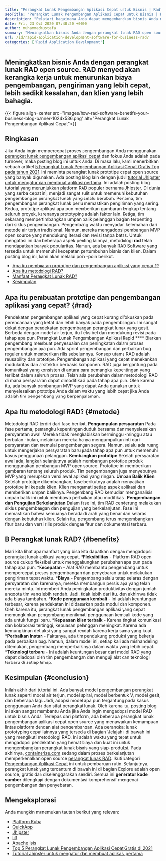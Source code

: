 ```yaml
---
title: "Perangkat Lunak Pengembangan Aplikasi Cepat untuk Bisnis | Rad" 
seoTitle: "Perangkat Lunak Pengembangan Aplikasi Cepat untuk Bisnis | Rad" 
description: "Pelajari bagaimana Anda dapat mengembangkan bisnis Anda menggunakan perangkat lunak pengembangan aplikasi yang cepat. Artikel ini akan memberi Anda pemahaman tentang metodologi RAD sumber terbuka." 
date: Fri, 23 Oct 2020 07:40:20 +0000
author: muhammadmustafa
summary: "Meningkatkan bisnis Anda dengan perangkat lunak RAD open source. RAD menyediakan kerangka kerja untuk menurunkan biaya pengembangan, pengiriman yang lebih cepat, lebih sedikit kesalahan, dan klien yang lebih bahagia." 
url: /id/rapid-application-development-software-for-business-rad/
categories: ['Rapid Application Development']
---
```


## Meningkatkan bisnis Anda dengan perangkat lunak RAD open source. RAD menyediakan kerangka kerja untuk menurunkan biaya pengembangan, pengiriman yang lebih cepat, lebih sedikit kesalahan, dan klien yang lebih bahagia.

{{< figure align=center src="images/how-rad-software-benetifs-your-business-blog-banner-1024x536.png" alt="Perangkat Lunak Pengembangan Aplikasi Cepat">}}


## Ringkasan
Jika Anda ingin mempercepat proses pengembangan Anda menggunakan [perangkat lunak pengembangan aplikasi cepat][1] dan fokus Anda adalah pada turnover, maka posting blog ini untuk Anda. Di masa lalu, kami menerbitkan sebuah artikel [5 Perangkat Lunak Pengembangan Aplikasi Cepat Gratis Top pada tahun 2021][2]. Ini meminta perangkat lunak prototipe cepat open source yang banyak digunakan. Ada posting blog lain dengan judul [tutorial Jhipster untuk mengatur dan membuat aplikasi pertama][3]. Ini adalah posting blog tutorial yang menunjukkan platform RAD populer bernama [Jhipster][4].
Di dunia yang serba cepat ini, menjadi sangat sulit untuk memenuhi kebutuhan pengembangan perangkat lunak yang selalu berubah. Pertama, tim pengembangan perangkat lunak perlu memastikan pengiriman yang sering. Kedua, prototipe aplikasi apa pun memberikan gambaran lengkap tentang seluruh proyek, karenanya prototyping adalah faktor lain. Ketiga, tim sekarang mempertimbangkan umpan balik pelanggan bagian terpenting dari siklus pengembangan. Pengembang waktu menyadari kelemahan dari metode air terjun tradisional. Namun, mereka mengadopsi pembangun MVP open source yang mendukung iterasi dan revisi tanpa batas.
Untuk mengatasi ini dan beberapa aspek penting lainnya, metodologi **rad**  telah mendapatkan banyak popularitas. Namun, ada banyak [RAD Software][1] yang tersedia untuk memenuhi kecepatan pertumbuhan bisnis dan klien.
Dalam posting blog ini, kami akan melalui poin -poin berikut.
  * [Apa itu pembuatan prototipe dan pengembangan aplikasi yang cepat ??][5]
  * [Apa itu metodologi RAD?][6]
  * [Manfaat Perangkat Lunak RAD?][7]
  * [Kesimpulan][8]

## Apa itu pembuatan prototipe dan pengembangan aplikasi yang cepat?   {#rad}
Pendekatan pengembangan aplikasi yang cepat kurang difokuskan pada perencanaan yang ketat dan lebih banyak pada pengembangan. Ini sangat dekat dengan pendekatan pengembangan perangkat lunak yang gesit. Berbeda dengan model air terjun, itu fleksibel dan mendukung revisi pada tahap apa pun.
Perangkat Lunak Pengembangan Aplikasi Rapid  ****  Biarkan pengembang membuat penyesuaian dan peningkatan dalam proses pengembangan apa pun. Ada sprint pengembangan dan perbaikan bug reguler untuk memberikan rilis sebelumnya.
Konsep utama RAD adalah reusability dan prototipe. Pengembangan aplikasi yang cepat menekankan modularitas dan arsitektur berbasis komponen. RAD juga bergantung pada komunikasi yang konsisten di antara para pemangku kepentingan yang terlibat dalam seluruh proses. Telah ada perubahan dalam metodologi RAD di mana persyaratan dapat dimodifikasi pada tahap apa pun. Oleh karena itu, ada banyak pembangun MVP yang dapat Anda gunakan untuk menyelesaikan prototipe Anda dalam waktu yang lebih cepat jika Anda adalah tim pengembang yang berpengalaman.

## Apa itu metodologi RAD?   {#metode}
Metodologi RAD terdiri dari fase berikut.
**Pengumpulan persyaratan** 
Pada fase pertama, pemangku kepentingan duduk bersama dan menyelesaikan persyaratan awal. Mereka tidak menghabiskan berminggu -minggu atau berbulan -bulan, melainkan mereka hanya mengumpulkan inti dari persyaratan dan memulai pengembangan segera. Namun, selalu ada ruang untuk mengerjakan persyaratan baru pada tahap apa pun untuk memenuhi kasus penggunaan pelanggan.
**Kembangkan prototipe** 
Setelah persyaratan awal ada, langkah selanjutnya adalah membangun prototipe produk menggunakan pembangun MVP open source. Prototipe ini memberikan gambaran tentang seluruh produk. Tim pengembangan juga menyebutnya MVP yang merupakan versi awal aplikasi yang ringan.
**Umpan Balik Klien** 
Setelah prototipe dikembangkan, fase berikutnya adalah menyajikan prototipe ini kepada klien. Klien mengamati setiap aspek aplikasi dan memberikan umpan baliknya. Pengembang RAD kemudian menganalisis umpan balik ini untuk membawa perbaikan atau modifikasi.
**Pengembangan dan Pengujian Berkelanjutan** 
Dalam fase ini, tim RAD cenderung melakukan siklus pengembangan dan pengujian yang berkelanjutan. Fase ini memastikan bahwa semuanya berada di arah yang benar dan selaras dengan kebutuhan klien. Selain itu, pengembang terus mengembangkan fitur baru dan versi rilis produk dengan fitur dan dokumentasi terbaru.

## B **Perangkat lunak RAD?**    {#benefits}
Mari kita lihat apa manfaat yang bisa kita dapatkan dengan mengadopsi perangkat lunak aplikasi yang cepat.
  ***Fleksibilitas**  - Platform RAD open source cukup fleksibel untuk menggabungkan perubahan apa pun pada tahap apa pun.
  ***Kecepatan**  - Alat RAD membantu pengembang untuk mempercepat proses pengembangan dan penyebaran untuk melakukan pengiriman tepat waktu.
  ***Biaya**  - Pengembang selalu tetap selaras dengan persyaratan dan karenanya, mereka membangun persis apa yang telah mereka minta. Ini memberi Anda peningkatan produktivitas dengan jumlah anggota tim yang lebih rendah. Jadi, tidak lebih dari itu, dan akhirnya tidak ada biaya tambahan.
  ***Kode penggunaan kembali**  - Ini adalah keuntungan terbesar, karena pendekatan ini didasarkan pada modul dan komponen. Oleh karena itu, perangkat lunak pengembangan aplikasi yang cepat memungkinkan pengembang menikmati penggunaan kembali kode yang ada untuk fungsi baru.
  ***Kepuasan klien terbaik**  - Karena tingkat komunikasi dan kolaborasi tertinggi, kepuasan pelanggan meningkat. Karena ada kemungkinan detraksi yang sangat rendah karena kerja sama yang kuat.
  ***Perbaikan Instan**  - Faktanya, ada tim pendukung produksi yang bekerja pada perbaikan bug. Namun, dalam model ini, setiap kali ada mishandeling ditemukan, pengembang memperbaikinya dalam waktu yang lebih cepat.
  ***Teknologi terbaru**  - Ini adalah keuntungan besar dari model RAD yang dapat diadopsi oleh tim pengembangan dan menguji alat dan teknologi terbaru di setiap tahap.

## **Kesimpulan**    {#conclusion}
Inilah akhir dari tutorial ini. Ada banyak model pengembangan perangkat lunak seperti model air terjun, model spiral, model berbentuk V, model gesit, dan beberapa lagi. Jadi, adopsi model apa pun tergantung pada kasus penggunaan Anda dan sifat perangkat lunak. Oleh karena itu, posting blog ini akan sangat membantu Anda jika Anda ingin mengadopsi model RAD untuk bisnis Anda. Terlepas dari platform, ada beberapa perangkat lunak pengembangan aplikasi cepat open source yang menawarkan kemampuan lintas platform dengan alat pengembangan. Ada perangkat lunak prototyping cepat lainnya yang tersedia di bagian 'Jelajahi' di bawah ini yang mengikuti metodologi RAD. Ini adalah waktu yang tepat untuk mengadopsi pendekatan yang hemat biaya dan kuat ini untuk mengembangkan perangkat lunak bisnis yang siap-produksi.
Pada akhirnya, [containerize.com][9] sedang dalam proses berkelanjutan memperkenalkan open source [perangkat lunak RAD][1]. Ikuti kategori [Pengembangan Aplikasi Cepat][1] ini untuk pembaruan rutin. Selanjutnya, perangkat lunak yang tercantum di bawah ini di bagian Explore adalah open source, gratis dan diselenggarakan sendiri. Semua ini **generator kode sumber**  dilengkapi dengan dokumentasi komprehensif mengenai pengembangan dan penyebaran.

## Mengeksplorasi
Anda mungkin menemukan tautan berikut yang relevan:
  * [Platform Kuba][10]
  * [QuickApp][11]
  * [Jhipster][4]
  * [li3][12]
  * [Apache isis][13]
  * [Top 5 Perangkat Lunak Pengembangan Aplikasi Cepat Gratis di 2021][2]
  * [Tutorial Jhipster untuk mengatur dan membuat aplikasi pertama][3]

  
[1]: https://products.containerize.com/rad
[2]: https://blog.containerize.com/rapid-application-development/top-5-free-rapid-application-development-software-in-2021/
[3]: https://blog.containerize.com/2020/10/28/jhipster-tutorial-to-setup-and-create-the-first-application/
[4]: https://products.containerize.com/rad/jhipster
[5]: #rad
[6]: #method
[7]: #benefits
[8]: #conclusion
[9]: https://www.containerize.com/
[10]: https://products.containerize.com/rad/cuba
[11]: https://products.containerize.com/rad/quickapp
[12]: https://products.containerize.com/rad/li3
[13]: https://products.containerize.com/rad/apache-isis
